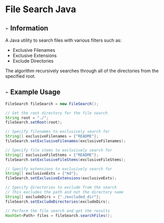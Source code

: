 # File Search Java

## `➢` Information
A Java utility to search files with various filters such as:
* Exclusive Filenames
* Exclusive Extensions
* Exclude Directories

The algorithm recursively searches through all of the directories from the specified root.

## `➢` Example Usage
```java
FileSearch fileSearch = new FileSearch();

// Set the root directory for the file search
String root = "./";
fileSearch.setRoot(root);

// Specify filenames to exclusively search for
String[] exclusiveFilenames = {"README"};
fileSearch.setExclusiveFilenames(exclusiveFilenames);

// Specify file stems to exclusively search for
String[] exclusiveFileStems = {"README"};
fileSearch.setExclusiveFileStems(exclusiveFileStems);

// Specify extensions to exclusively search for
String[] exclusiveExts = {"md"};
fileSearch.setExclusiveExtensions(exclusiveExts);

// Specify directories to exclude from the search
// This excludes the path and not the directory name
String[] excludeDirs = {"./excluded_dir"};
fileSearch.setExcludeDirectories(excludeDirs);

// Perform the file search and get the results
HashSet<Path> files = fileSearch.searchFiles();
```
